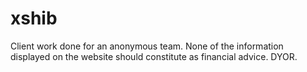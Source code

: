 # xshib

Client work done for an anonymous team. 
None of the information displayed on the website should constitute as financial advice. DYOR.
